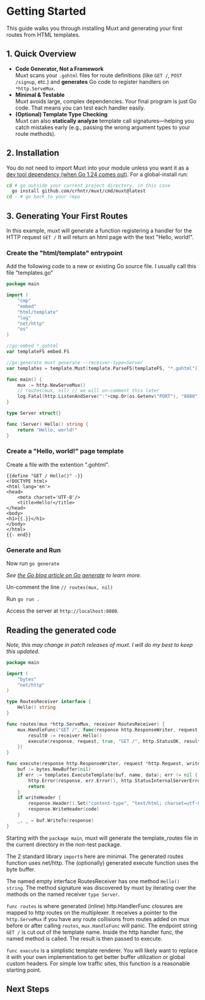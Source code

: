 # Getting Started

This guide walks you through installing Muxt and generating your first routes from HTML templates.

## 1. Quick Overview

- **Code Generator, Not a Framework**  
  Muxt scans your `.gohtml` files for route definitions (like `GET /`, `POST /signup`, etc.) and **generates** Go code
  to register handlers on `*http.ServeMux`.
- **Minimal & Testable**  
  Muxt avoids large, complex dependencies. Your final program is just Go code. That means you can test each handler
  easily.
- **(Optional) Template Type Checking**  
  Muxt can also **statically analyze** template call signatures—helping you catch mistakes early (e.g., passing the
  wrong argument types to your route methods).

## 2. Installation

You do not need to import Muxt into your module unless you want it as
a [dev tool dependency (when Go 1.24 comes out)](https://tip.golang.org/doc/modules/managing-dependencies#tools).
For a global-install run:

```bash
cd # go outside your current project directory, in this case
  go install github.com/crhntr/muxt/cmd/muxt@latest
cd - # go back to your repo
```

## 3. Generating Your First Routes

In this example, muxt will generate a function registering a handler for the HTTP request `GET /`
It will return an html page with the text "Hello, world!".

### Create the "html/template" entrypoint

Add the following code to a new or existing Go source file. I usually call this file "templates.go"

```go
package main

import (
	"cmp"
	"embed"
	"html/template"
	"log"
	"net/http"
	"os"
)

//go:embed *.gohtml
var templateFS embed.FS

//go:generate muxt generate --receiver-type=Server
var templates = template.Must(template.ParseFS(templateFS, "*.gohtml"))

func main() {
	mux := http.NewServeMux()
	// routes(mux, nil) // we will un-comment this later
	log.Fatal(http.ListenAndServe(":"+cmp.Or(os.Getenv("PORT"), "8080"), mux))
}

type Server struct{}

func (Server) Hello() string {
	return "Hello, world!"
}

```

### Create a "Hello, world!" page template

Create a file with the extention ".gohtml".

```gotemplate
{{define "GET / Hello()" -}}
<!DOCTYPE html>
<html lang='en'>
<head>
    <meta charset='UTF-8'/>
    <title>Hello!</title>
</head>
<body>
<h1>{{.}}</h1>
</body>
</html>
{{- end}}
```

### Generate and Run

Now run `go generate`

*See [the Go blog article on Go generate](https://go.dev/blog/generate) to learn more.*

Un-comment the line `// routes(mux, nil)`

Run `go run .`

Access the server at `http://localhost:8080`.

## Reading the generated code

*Note, this may change in patch releases of muxt. I will do my best to keep this updated.*

```go
package main

import (
	"bytes"
	"net/http"
)

type RoutesReceiver interface {
	Hello() string
}

func routes(mux *http.ServeMux, receiver RoutesReceiver) {
	mux.HandleFunc("GET /", func(response http.ResponseWriter, request *http.Request) {
		result0 := receiver.Hello()
		execute(response, request, true, "GET /", http.StatusOK, result0)
	})
}

func execute(response http.ResponseWriter, request *http.Request, writeHeader bool, name string, code int, data any) {
	buf := bytes.NewBuffer(nil)
	if err := templates.ExecuteTemplate(buf, name, data); err != nil {
		http.Error(response, err.Error(), http.StatusInternalServerError)
		return
	}
	if writeHeader {
		response.Header().Set("content-type", "text/html; charset=utf-8")
		response.WriteHeader(code)
	}
	_, _ = buf.WriteTo(response)
}
```

Starting with the `package main`, muxt will generate the template_routes file in the current directory in the non-test
package.

The 2 standard library `import`s here are minimal.
The generated routes function uses net/http.
The (optionally) generated execute function uses the byte buffer.

The named empty interface RoutesReceiver has one method `Hello() string`.
The method signature was discovered by muxt by iterating over the methods on the named receiver `type Server`.

`func routes` is where generated (inline) http.HandlerFunc closures are mapped to http routes on the multiplexer.
It receives a pointer to the `http.ServeMux` if you have any route collisions from routes added on mux before
or after calling `routes`, `mux.HandleFunc` will panic.
The endpoint string `GET /` is cut out of the template name.
Inside the http handler func, the named method is called.
The result is then passed to execute.

`func execute` is a simplistic template renderer.
You will likely want to replace it with your own implementation to get better buffer utilization or global custom
headers.
For simple low traffic sites, this function is a reasonable starting point.

## Next Steps
